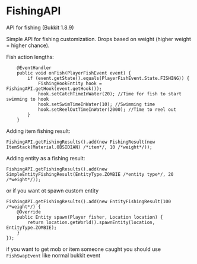 # FishingAPI
API for fishing (Bukkit 1.8.9)

Simple API for fishing customization. Drops based on weight (higher weight = higher chance).

Fish action lengths:
```
    @EventHandler
    public void onFish(PlayerFishEvent event) {
        if (event.getState().equals(PlayerFishEvent.State.FISHING)) {
            FishingHookEntity hook = FishingAPI.getHook(event.getHook());
            hook.setCatchTimeInWater(20); //Time for fish to start swimming to hook
            hook.setSwimTimeInWater(10); //Swimming time
            hook.setReelOutTimeInWater(2000); //Time to reel out
        }
    }
```

Adding item fishing result:
```
FishingAPI.getFishingResults().add(new FishingResult(new ItemStack(Material.OBSIDIAN) /*item*/, 10 /*weight*/));
```

Adding entity as a fishing result:
```
FishingAPI.getFishingResults().add(new SimpleEntityFishingResult(EntityType.ZOMBIE /*entity type*/, 20 /*weight*/));
```
or if you want ot spawn custom entity
```
FishingAPI.getFishingResults().add(new EntityFishingResult(100 /*weight*/) {
    @Override
    public Entity spawn(Player fisher, Location location) {
        return location.getWorld().spawnEntity(location, EntityType.ZOMBIE);
    }
});
```

if you want to get mob or item someone caught you should use `FishSwapEvent` like normal bukkit event

